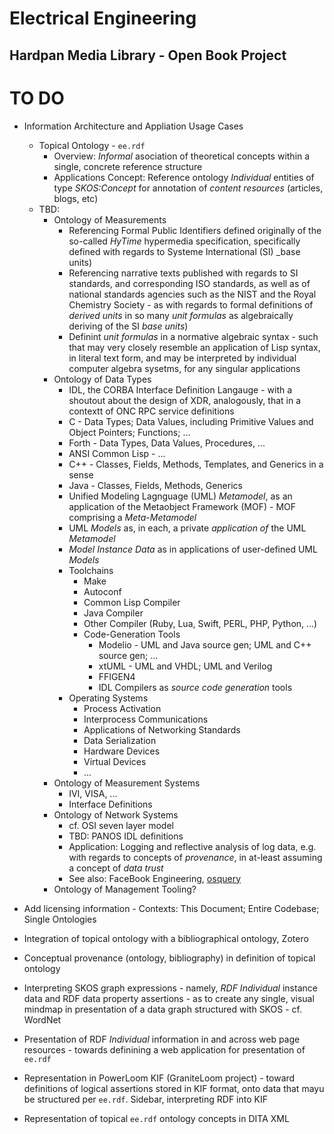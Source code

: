 Electrical Engineering
=====================
Hardpan Media Library - Open Book Project
-----------------------------------------

# TO DO

* Information Architecture and Appliation Usage Cases
    * Topical Ontology - `ee.rdf`
        * Overview: _Informal_ asociation of theoretical concepts within a single, concrete reference structure
        * Applications Concept: Reference ontology _Individual_ entities of type _SKOS:Concept_ for annotation of _content resources_ (articles, blogs, etc)
    * TBD:
        * Ontology of Measurements
            * Referencing Formal Public Identifiers defined originally of the so-called _HyTime_ hypermedia specification, specifically defined with regards to Systeme International (SI) _base units)
            * Referencing narrative texts published with regards to SI standards, and corresponding ISO standards, as well as of national standards agencies such as the NIST and the Royal Chemistry Society - as with regards to formal definitions of _derived units_ in so many _unit formulas_ as algebraically deriving of the SI _base units_)
            * Definint _unit formulas_ in a normative algebraic syntax - such that may very closely resemble an application of Lisp syntax, in literal text form, and may be interpreted by individual computer algebra sysetms, for any singular applications
        * Ontology of Data Types
            * IDL, the CORBA Interface Definition Langauge - with a shoutout about the design of XDR, analogously, that in a contextt of ONC RPC service definitions
            * C - Data Types; Data Values, including Primitive Values and Object Pointers; Functions; ...
            * Forth - Data Types, Data Values, Procedures, ...
            * ANSI Common Lisp - ...
            * C++ - Classes, Fields, Methods,  Templates, and Generics in a sense
            * Java - Classes, Fields, Methods, Generics
            * Unified Modeling Lagnguage (UML) _Metamodel_, as an application of  the Metaobject Framework (MOF) - MOF comprising a _Meta-Metamodel_
            * UML _Models_ as, in each, a private _application of_ the UML _Metamodel_
            * _Model Instance Data_ as in applications of user-defined UML _Models_
            * Toolchains
                * Make
                * Autoconf
                * Common Lisp Compiler
                * Java Compiler
                * Other Compiler (Ruby, Lua, Swift, PERL, PHP, Python,  ...)
                * Code-Generation Tools
                    * Modelio - UML and Java source gen; UML and C++ source gen; ...
                    * xtUML - UML and VHDL; UML and Verilog
                    * FFIGEN4
                    * IDL Compilers as _source code generation_ tools
            * Operating Systems
                * Process Activation
                * Interprocess Communications
                * Applications of Networking Standards
                * Data Serialization
                * Hardware Devices
                * Virtual Devices
                * ...
        * Ontology of Measurement Systems
            * IVI, VISA, ...
            * Interface Definitions
        * Ontology of Network Systems
            * cf. OSI seven layer model
            * TBD: PANOS IDL definitions
            * Application: Logging and reflective analysis of log data, e.g. with regards to concepts of _provenance_, in at-least assuming a concept of _data trust_
            * See also: FaceBook Engineering, [osquery](https://code.facebook.com/posts/844436395567983/introducing-osquery/)
        * Ontology of Management Tooling?

* Add licensing information - Contexts: This Document; Entire Codebase; Single Ontologies

* Integration of topical ontology with a bibliographical ontology, Zotero

* Conceptual provenance (ontology, bibliography) in definition of topical ontology

* Interpreting SKOS graph expressions - namely, _RDF Individual_ instance data and RDF data property assertions - as to create any single, visual mindmap in presentation of a data graph structured with SKOS - cf. WordNet

* Presentation of RDF _Individual_ information in and across web page resources - towards definining a web application for presentation of `ee.rdf`

* Representation in PowerLoom KIF (GraniteLoom project) - toward definitions of logical assertions stored in KIF format, onto data that mayu be structured per `ee.rdf`. Sidebar, interpreting RDF into KIF

* Representation of topical `ee.rdf` ontology concepts in DITA XML
